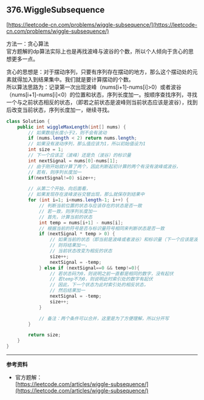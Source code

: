 **376.WiggleSubsequence**  
---
[https://leetcode-cn.com/problems/wiggle-subsequence/](https://leetcode-cn.com/problems/wiggle-subsequence/)  

方法一：贪心算法  
官方题解的dp算法实际上也是再找波峰与波谷的个数，所以个人倾向于贪心的思想更多一点。  

贪心的思想是：对于摆动序列，只要有序列存在摆动的地方，那么这个摆动处的元素就得加入到结果集中。我们就是要计算摆动的个数。  
所以算法思路为：记录第一次出现波峰（nums[i+1]-nums[i]>0）或者波谷（nums[i+1]-nums[i]<0）的位置和状态，序列长度加一。按顺序查找序列，寻找一个与之前状态相反的状态，（即若之前状态是波峰则当前状态应该是波谷），找到后改变当前状态，序列长度加一，继续寻找。

```java  
class Solution {
    public int wiggleMaxLength(int[] nums) {
        // 如果数组长度小于2，则不会有波动
        if (nums.length < 2) return nums.length;
        // 如果没有波动序列，那么值应该为1，所以初始值设为1
        int size = 1;
        // 下一个应该正（波峰）还是负（波谷）的标识量
        int nextSignal = nums[0]-nums[1];
        // 由于刚开始就计算了两个，因此判断起初计算的两个有没有波峰或波谷，
        // 若有，则序列长度加一
        if(nextSignal!=0) size++;

        // 从第二个开始，向后面看，
        // 如果发现存在波峰波谷交替出现，那么就保存到结果中
        for (int i=1; i<nums.length-1; i++) {
            // 判断当前位置的状态与应该存在的状态是否一致
            // 若一致，则序列长度加一
            // 首先，计算当前的状态
            int temp = nums[i+1] - nums[i];
            // 根据当前的符号是否与标识量符号相同来判断状态是否一致
            if (nextSignal * temp > 0) {
                // 如果当前的状态（即当前是波峰或者波谷）和标识量（下一个应该是波峰还是波谷）是一致的，
                // 则将结果加一，
                // 当前状态改变为相反的状态
                size++;
                nextSignal = -temp;
            } else if (nextSignal==0 && temp!=0){
                // 若状态码为0，则说明之前一直都是相同的数字，没有起伏
                // 若temp不为0，则说明此时索引处的数字有起伏
                // 因此，下一个状态为此时索引处的相反状态，
                // 然后结果加一
                nextSignal = -temp;
                size++;
            }

            // 备注：两个条件可以合并，这里是为了方便理解，所以分开写
        }

        return size;
    }
}
```  

---


**参考资料**  

* 官方题解：  
[https://leetcode.com/articles/wiggle-subsequence/](https://leetcode.com/articles/wiggle-subsequence/)  
